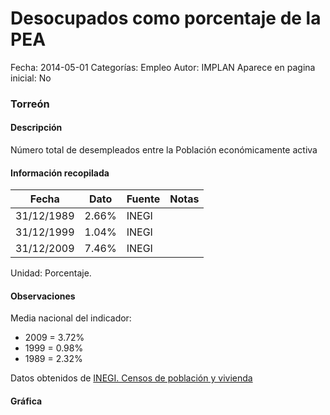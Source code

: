 Desocupados como porcentaje de la PEA
=====

Fecha: 2014-05-01
Categorías: Empleo
Autor: IMPLAN
Aparece en pagina inicial: No

### Torreón

#### Descripción

Número total de desempleados entre la Población económicamente activa

<!-- break -->

#### Información recopilada

<table class="table table-hover table-bordered matriz">
  <thead>
    <tr><th>Fecha</th><th>Dato</th><th>Fuente</th><th>Notas</th></tr>
  </thead>
  <tbody>
    <tr><td class="centrado">31/12/1989</td><td class="derecha">2.66%</td><td>INEGI</td><td></td></tr>
    <tr><td class="centrado">31/12/1999</td><td class="derecha">1.04%</td><td>INEGI</td><td></td></tr>
    <tr><td class="centrado">31/12/2009</td><td class="derecha">7.46%</td><td>INEGI</td><td></td></tr>
  </tbody>
</table>

Unidad: Porcentaje.

#### Observaciones

Media nacional del indicador:

- 2009 = 3.72%
- 1999 = 0.98%
- 1989 = 2.32%

Datos obtenidos de [INEGI. Censos de población y vivienda](http://www.inegi.org.mx/sistemas/consulta_resultados/iter2010.aspx?c=27329&s=est)

#### Gráfica

<div id="Morrisywvsmwow" class="grafica"></div>
  <script>
  new Morris.Line({
    element: 'Morrisywvsmwow',
    data: [
      { fecha: '1989-12-31', dato: 2.6600 },
      { fecha: '1999-12-31', dato: 1.0400 },
      { fecha: '2009-12-31', dato: 7.4600 }
    ],
    xkey: 'fecha',
    ykeys: ['dato'],
    labels: ['Dato'],
    lineColors: ['#FF5B02'],
    xLabelFormat: function(d) {
      return d.getDate()+'/'+(d.getMonth()+1)+'/'+d.getFullYear();
    },
    dateFormat: function (ts) {
      var d = new Date(ts);
      return d.getDate() + '/' + (d.getMonth() + 1) + '/' + d.getFullYear();
    }
  });
  </script>
